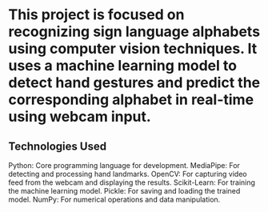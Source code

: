 # This project is focused on recognizing sign language alphabets using computer vision techniques. It uses a machine learning model to detect hand gestures and predict the corresponding alphabet in real-time using webcam input.

## Technologies Used

Python: Core programming language for development.
MediaPipe: For detecting and processing hand landmarks.
OpenCV: For capturing video feed from the webcam and displaying the results.
Scikit-Learn: For training the machine learning model.
Pickle: For saving and loading the trained model.
NumPy: For numerical operations and data manipulation.
